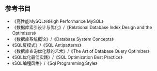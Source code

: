 ## 参考书目

- 《高性能MySQL》/《High Performance MySQL》
- 《数据库索引设计与优化》/《Relational Database Index Design and the Optimizers》
- 《数据库系统概论》/《Database System Concepts》
- 《SQL反模式》/《SQL Antipatterns》
- 《数据库查询优化器的艺术》/《The Art of Database Query Optimizer》
- 《SQL优化最佳实践》/《SQL Optimization Best Practice》
- 《SQL编程风格》/《Sql Programming Style》
